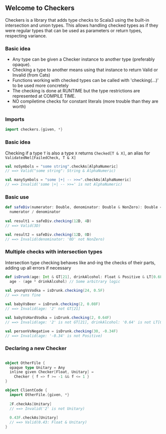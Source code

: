 ## Welcome to Checkers

Checkers is a library that adds type checks to Scala3 using the built-in intersection and union types.
This allows handling checked types as if they were regular types that can be used as parameters or return types, respecting variance.

### Basic idea
- Any type can be given a Checker instance to another type (preferably opaque).
- Checking a type to another means using that instance to return Valid or Invalid (from Cats)
- Functions working with checked types can be called with 'checking(...)' to be used more concretely
- The checking is done at RUNTIME but the type restrictions are represented at COMPILE TIME.
- NO compiletime checks for constant literals (more trouble than they are worth)

### Imports
```Scala
import checkers.{given, *}
```

### Basic idea
Checking if a type `T` is also a type `X` returns `Checked[T & X]`, an alias for `ValidatedNel[FailedCheck, T & X]`
```Scala
val noSymbols = "some string".checkAs[AlphaNumeric]
// ==> Valid("some string": String & AlphaNumeric)

val manySymbols = "some |+| -- >>=".checkAs[AlphaNumeric]
// ==> Invalid('some |+| -- >>=' is not AlphaNumeric)
```

### Basic use
```Scala
def safeDiv(numerator: Double, denominator: Double & NonZero): Double =
  numerator / denominator
  
val result1 = safeDiv.checking(12D, 4D)
// ==> Valid(3D)

val result2 = safeDiv.checking(12D, 0D)
// ==> Invalid(denominator: '0D' not NonZero)
```

### Multiple checks with intersection types
Intersection type checking behaves like and-ing the checks of their parts, adding up all errors if necessary
```Scala
def isDrunk(age: Int & GT[21], drinkAlcohol: Float & Positive & LT[0.6F]): Boolean =
  age - (age * drinkAlcohol) // Some arbitrary logic
  
val youngVsVodka = isDrunk.checking(24, 0.5F)
// ==> runs fine

val babyVsBeer = isDrunk.checking(2, 0.08F)
// ==> Invalid(age: '2' not GT[21]

val babyVsHardVodka = isDrunk.checking(2, 0.64F)
// ==> Invalid(age: '2' is not GT[21], drinkAlcohol: '0.64' is not LT[0.6]) 

val personVsNegative = isDrunk.checking(30, -0.34F)
// ==> Invalid(age: '-0.34' is not Positive) 
```

### Declaring a new Checker
```Scala

object OtherFile {
  opaque type Unitary = Any
  inline given Checker[Float, Unitary] =
    Checker { f => f >= -1 && f <= 1 } 
}

object ClientCode {
  import OtherFile.{given, *}
  
  2F.checkAs[Unitary]
  // ==> Invalid('2' is not Unitary)
  
  0.43F.checkAs[Unitary]
  // ==> Valid(0.43: Float & Unitary)
}

```
